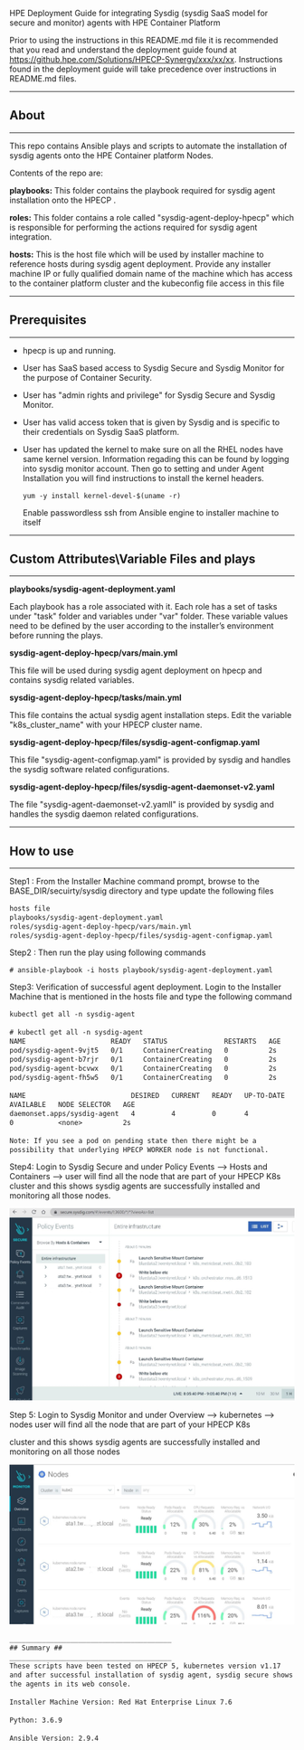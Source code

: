 HPE Deployment Guide for integrating Sysdig (sysdig SaaS model for secure and monitor) agents with HPE Container Platform

Prior to using the instructions in this README.md file it is recommended that you read and understand the deployment guide found at https://github.hpe.com/Solutions/HPECP-Synergy/xxx/xx/xx. Instructions found in the deployment guide will take precedence over instructions in README.md files.

________________________________________

## About ##

________________________________________

This repo contains Ansible plays and scripts to automate the installation of sysdig agents onto the HPE Container platform Nodes.

Contents of the repo are:

**playbooks:** This folder contains the playbook required for sysdig agent installation onto the HPECP .

**roles:** This folder contains a role called "sysdig-agent-deploy-hpecp" which is responsible for performing the actions required for sysdig agent integration.

**hosts:** This is the host file which will be used by installer machine to reference hosts during sysdig agent deployment. Provide any installer machine IP or fully qualified domain name of the machine which has access to the container platform cluster and the kubeconfig file access in this file

________________________________________

## Prerequisites ##

________________________________________

 - hpecp is up and running. 

 - User has SaaS based access to Sysdig Secure and Sysdig Monitor for the purpose of Container Security.

 - User has "admin rights and privilege" for Sysdig Secure and Sysdig Monitor.

 - User has valid access token that is given by Sysdig and is specific to their credentials on Sysdig SaaS platform.

 - User has updated the kernel to make sure on all the RHEL nodes have same kernel version. Information regading this can be found by logging into sysdig monitor account. Then go to setting and under Agent Installation you will find instructions to install the kernel headers.

   ```
   yum -y install kernel-devel-$(uname -r)
   ```

   Enable passwordless ssh from Ansible engine to installer machine to itself 

________________________________________

## Custom Attributes\Variable Files and plays ##

________________________________________

**playbooks/sysdig-agent-deployment.yaml**

Each playbook has a role associated with it. Each role has a set of tasks under "task" folder and variables under "var" folder.
These variable values need to be defined by the user according to the installer’s environment before running the plays.

**sysdig-agent-deploy-hpecp/vars/main.yml**

This file will be used during sysdig agent deployment on hpecp and contains sysdig related variables. 

**sysdig-agent-deploy-hpecp/tasks/main.yml**

This file contains the actual sysdig agent installation steps. Edit the variable "k8s_cluster_name" with your HPECP cluster name.

**sysdig-agent-deploy-hpecp/files/sysdig-agent-configmap.yaml**

This file "sysdig-agent-configmap.yaml" is provided by sysdig and handles the sysdig software related configurations.

**sysdig-agent-deploy-hpecp/files/sysdig-agent-daemonset-v2.yaml**

The file "sysdig-agent-daemonset-v2.yamll" is provided by sysdig and handles the sysdig daemon related configurations.

________________________________________

## How to use ##

________________________________________

Step1 : From the Installer Machine command prompt, browse to the BASE_DIR/secuirty/sysdig directory and type update the following files

```
hosts file
playbooks/sysdig-agent-deployment.yaml
roles/sysdig-agent-deploy-hpecp/vars/main.yml
roles/sysdig-agent-deploy-hpecp/files/sysdig-agent-configmap.yaml
```

Step2 : Then run the play using following commands

```
# ansible-playbook -i hosts playbook/sysdig-agent-deployment.yaml
```

Step3: Verification of successful agent deployment. Login to the Installer Machine that is mentioned in the hosts file and type the following command

```
kubectl get all -n sysdig-agent

# kubectl get all -n sysdig-agent
NAME                     READY   STATUS              RESTARTS   AGE
pod/sysdig-agent-9vjt5   0/1     ContainerCreating   0          2s
pod/sysdig-agent-b7rjr   0/1     ContainerCreating   0          2s
pod/sysdig-agent-bcvwx   0/1     ContainerCreating   0          2s
pod/sysdig-agent-fh5w5   0/1     ContainerCreating   0          2s

NAME                          DESIRED   CURRENT   READY   UP-TO-DATE   AVAILABLE   NODE SELECTOR   AGE
daemonset.apps/sysdig-agent   4         4         0       4            0           <none>          2s

Note: If you see a pod on pending state then there might be a possibility that underlying HPECP WORKER node is not functional.
```

Step4: Login to Sysdig Secure and under Policy Events --> Hosts and Containers --> user will find all the node that are part of your HPECP K8s cluster and this shows sysdig agents are successfully installed and monitoring all those nodes.

![](./media/sysdig-secure-validation.JPG)

Step 5: Login to Sysdig Monitor and under Overview --> kubernetes --> nodes user will find all the node that are part of your HPECP K8s 

cluster and this shows sysdig agents are successfully installed and monitoring on all those nodes

![](./media/sysdig-monitor-validation.JPG)

```
________________________________________
## Summary ##
________________________________________
These scripts have been tested on HPECP 5, kubernetes version v1.17 and after successful installation of sysdig agent, sysdig secure shows the agents in its web console.

Installer Machine Version: Red Hat Enterprise Linux 7.6

Python: 3.6.9 

Ansible Version: 2.9.4
```